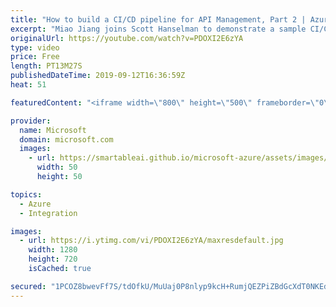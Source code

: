 ```yaml
---
title: "How to build a CI/CD pipeline for API Management, Part 2 | Azure Friday"
excerpt: "Miao Jiang joins Scott Hanselman to demonstrate a sample CI/CD pipeline implemented using Azure DevOps and Azure API Management DevOps resource kit. The sample follows the suggested approach that was introduced in Build a CI/CD pipeline for API Management, Part 1 (https://aka.ms/azfr/574/yt).  Azure"
originalUrl: https://youtube.com/watch?v=PDOXI2E6zYA
type: video
price: Free
length: PT13M27S
publishedDateTime: 2019-09-12T16:36:59Z
heat: 51

featuredContent: "<iframe width=\"800\" height=\"500\" frameborder=\"0\" src=\"https://www.youtube.com/embed/PDOXI2E6zYA\" allow=\"accelerometer; autoplay; encrypted-media; gyroscope; picture-in-picture\" allowfullscreen></iframe>"

provider:
  name: Microsoft
  domain: microsoft.com
  images:
    - url: https://smartableai.github.io/microsoft-azure/assets/images/organizations/microsoft.com-50x50.jpg
      width: 50
      height: 50

topics:
  - Azure
  - Integration

images:
  - url: https://i.ytimg.com/vi/PDOXI2E6zYA/maxresdefault.jpg
    width: 1280
    height: 720
    isCached: true

secured: "1PCOZ8bwevFf7S/tdOfkU/MuUaj0P8nlyp9kcH+RumjQEZPiZBdGcXdT0NKEdtwUFmI1oZBtN/VY0GW+/mPn2wjK5x3vN1LzdORKOJHInf3ti6V3m/5KJFvILTW6Q+hJZMOJioRJ94gVO0pdZCB6Zi7H20lPx5d/4/z2EnV/9J1XF1CLu9T9ULgQuOX1BcKJ3KmySN5Uzmqyq5Poq9lvQ7R7ki5XYUbaj/bDS3jBPg9SlcMDr+5uXlP4lSiaktfnoWwjY1Rb/7Bf2sNUyVksgBFq+hrN408xYwdfWSsWPpxtOMTtuOiz+RMAbnWCo16n7+4ibjn4SzmhH3rBdnAv1vKJv0j8hw5+34XVtOnzeXlfcX9ewwHFmsZEEyj/5yvIR1qv2+SZaeXD75569c76zzHIztbv+rBJi2AdBibFlbQ=;vtZV8vPHOBsjDr7bLb7Jiw=="
---
```


